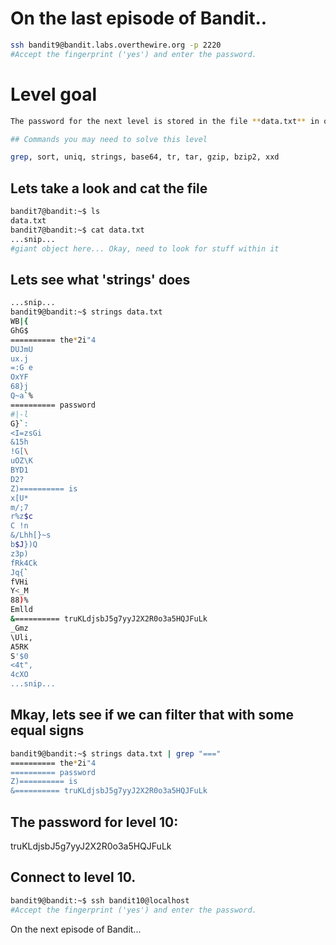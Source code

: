 #  On the last episode of Bandit..

```bash
ssh bandit9@bandit.labs.overthewire.org -p 2220
#Accept the fingerprint ('yes') and enter the password.
```

# Level goal
```bash
The password for the next level is stored in the file **data.txt** in one of the few human-readable strings, preceded by several ‘=’ characters.

## Commands you may need to solve this level

grep, sort, uniq, strings, base64, tr, tar, gzip, bzip2, xxd
```

## Lets take a look and cat the file
```bash
bandit7@bandit:~$ ls
data.txt
bandit7@bandit:~$ cat data.txt
...snip...
#giant object here... Okay, need to look for stuff within it
```

## Lets see what 'strings' does

```bash
...snip...
bandit9@bandit:~$ strings data.txt
WB|{
GhG$
========== the*2i"4
DUJmU
ux.j
=:G e
OxYF
68}j
Q~a`%
========== password
#|-l
G}`:
<I=zsGi
&15h
!G[\
uOZ\K
BYD1
D2?
Z)========== is
x[U*
m/;7
r%z$c
C !n
&/Lhh[}~s
b$J})Q
z3p)
fRk4Ck
Jq{`
fVHi
Y<_M
88)%
Emlld
&========== truKLdjsbJ5g7yyJ2X2R0o3a5HQJFuLk
_Gmz
\Uli,
A5RK
S'$0
<4t",
4cXO
...snip...
```

## Mkay, lets see if we can filter that with some equal signs

```bash
bandit9@bandit:~$ strings data.txt | grep "==="
========== the*2i"4
========== password
Z)========== is
&========== truKLdjsbJ5g7yyJ2X2R0o3a5HQJFuLk
```

## The password for level 10:

truKLdjsbJ5g7yyJ2X2R0o3a5HQJFuLk


## Connect to level 10.
```bash
bandit9@bandit:~$ ssh bandit10@localhost
#Accept the fingerprint ('yes') and enter the password.
```

On the next episode of Bandit...
